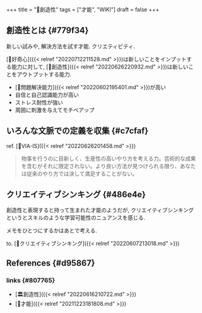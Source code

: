 +++
title = "📝創造性"
tags = ["才能", "WIKI"]
draft = false
+++

## 創造性とは {#779f34}

新しい試みや, 解決方法を試す才能. クリエティビティ.

[📝好奇心]({{< relref "20220712211528.md" >}})は新しいことをインプットする能力に対して, [📝創造性]({{< relref "20220626220932.md" >}})は新しいことをアウトプットする能力.

-   [📝問題解決能力]({{< relref "20220602195401.md" >}})が高い
-   自信と自己認識能力が高い
-   ストレス耐性が強い
-   周囲に刺激を与えてモチベアップ


## いろんな文脈での定義を収集 {#c7cfaf}

ref. [📝VIA-IS]({{< relref "20220626201458.md" >}})

> 物事を行うのに目新しく、生産性の高いやり方を考える力。芸術的な成果を含むがそれに限定されない。より良い方法が見つけられる限り、あなたは従来のやり方では決して満足することがない。


## クリエイティブシンキング {#486e4e}

創造性と表現すると持って生まれた才能のようだが, クリエイティブシンキングというとスキルのような学習可能性のニュアンスを感じる.

メモをひとつにするかはあとで考える.

to. [📝クリエイティブシンキング]({{< relref "20220607213018.md" >}})


## References {#d95867}


### links {#807765}

-   [🏛創造性]({{< relref "20220616210722.md" >}})
-   [📝才能]({{< relref "20211223181808.md" >}})
